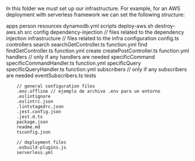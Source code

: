 In this folder we must set up our infrastructure. For example, for an AWS deployment with serverless framework we can set the following structure:

apps
    person
        resources
            dynamodb.yml
        scripts
            deploy-aws.sh
            destroy-aws.sh
        src
            config
                dependency-injection
                    // files related to the dependency injection
                infrastructure
                    // files related to the infra configuration
                config.ts
            controllers
                search
                    searchGetController.ts
                    function.yml
                find
                    findGetController.ts
                    function.yml
                create
                    createPostController.ts
                    function.yml
            handlers // only if any handlers are needed
                specificCommand
                    specificCommandHandler.ts
                    function.yml
                specificQuery
                    specificQueryHandler.ts
                    function.yml
            subscribers // only if any subscribers are needed
                eventSubscribers.ts
        tests

        // general configuration files
        .env.offline // ejemplo de archivo .env para un entorno
        .eslintignore
        .eslintrc.json
        .lintstagedrc.json
        .jest.config.json
        .jest.d.ts
        package.json
        readme.md
        tsconfig.json

        // deployment files
        .esbuild-plugins.js
        serverless.yml

